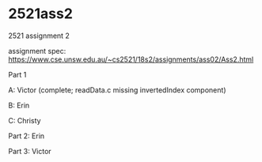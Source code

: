 # 2521ass2
2521 assignment 2

assignment spec: https://www.cse.unsw.edu.au/~cs2521/18s2/assignments/ass02/Ass2.html

Part 1

  A: Victor (complete; readData.c missing invertedIndex component)
  
  B: Erin
  
  C: Christy

Part 2: Erin

Part 3: Victor

